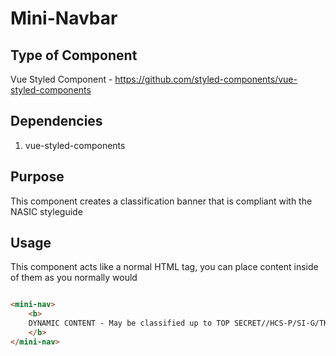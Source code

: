 # Mini-Navbar

## Type of Component

Vue Styled Component - https://github.com/styled-components/vue-styled-components

## Dependencies

1. vue-styled-components

## Purpose

This component creates a classification banner that is compliant with the NASIC styleguide

## Usage

This component acts like a normal HTML tag, you can place content inside of them as you normally would

```html

<mini-nav>
    <b>
    DYNAMIC CONTENT - May be classified up to TOP SECRET//HCS-P/SI-G/TK//ORCON/NOFORN/FISA
    </b>
</mini-nav>

```